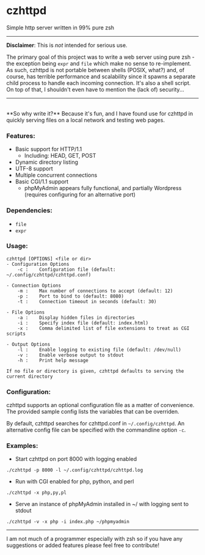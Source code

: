 # czhttpd
Simple http server written in 99% pure zsh<br>

---

**Disclaimer**: This is *not* intended for serious use.

The primary goal of this project was to write a web server using pure zsh - the exception being `expr` and `file` which make no sense to re-implement. As such, czhttpd is not portable between shells (POSIX, what?) and, of course, has terrible performance and scalability since it spawns a separate child process to handle each incoming connection. It's also a shell script. On top of that, I shouldn't even have to mention the (lack of) security...

---  
<br>
**So why write it?** Because it's fun, and I have found use for czhttpd in quickly serving files on a local network and testing web pages.

### Features:
- Basic support for HTTP/1.1
    - Including: HEAD, GET, POST
- Dynamic directory listing
- UTF-8 support
- Multiple concurrent connections
- Basic CGI/1.1 support
    - phpMyAdmin appears fully functional, and partially Wordpress (requires configuring for an alternative port)

### Dependencies:
- `file`
- `expr`

### Usage:
```
czhttpd [OPTIONS] <file or dir>
- Configuration Options
    -c :    Configuration file (default: ~/.config/czhttpd/czhttpd.conf)

- Connection Options
    -m :    Max number of connections to accept (default: 12)
    -p :    Port to bind to (default: 8080)
    -t :    Connection timeout in seconds (default: 30)

- File Options
    -a :    Display hidden files in directories
    -i :    Specify index file (default: index.html)
    -x :    Comma delimited list of file extensions to treat as CGI scripts

- Output Options
    -l :    Enable logging to existing file (default: /dev/null)
    -v :    Enable verbose output to stdout
    -h :    Print help message

If no file or directory is given, czhttpd defaults to serving the current directory
```

### Configuration:
czhttpd supports an optional configuration file as a matter of convenience. The provided sample config lists the variables that can be overriden.

By default, czhttpd searches for czhttpd.conf in `~/.config/czhttpd`. An alternative config file can be specified with the commandline option `-c`.

### Examples:
- Start czhttpd on port 8000 with logging enabled<br>
```
./czhttpd -p 8000 -l ~/.config/czhttpd/czhttpd.log
```

- Run with CGI enabled for php, python, and perl<br>
```
./czhttpd -x php,py,pl
```

- Serve an instance of phpMyAdmin installed in ~/ with logging sent to stdout<br>
```
./czhttpd -v -x php -i index.php ~/phpmyadmin
```

---

I am not much of a programmer especially with zsh so if you have any suggestions or added features please feel free to contribute!
